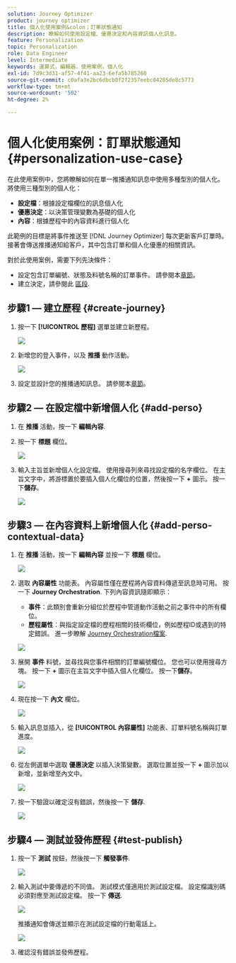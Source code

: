 ```yaml
---
solution: Journey Optimizer
product: journey optimizer
title: 個人化使用案例&colon；訂單狀態通知
description: 瞭解如何使用設定檔、優惠決定和內容資訊個人化訊息。
feature: Personalization
topic: Personalization
role: Data Engineer
level: Intermediate
keywords: 運算式，編輯器，使用案例，個人化
exl-id: 7d9c3d31-af57-4f41-aa23-6efa5b785260
source-git-commit: c0afa3e2bc6dbcb0f2f2357eebc04285de8c5773
workflow-type: tm+mt
source-wordcount: '502'
ht-degree: 2%

---
```


# 個人化使用案例：訂單狀態通知 {#personalization-use-case}

在此使用案例中，您將瞭解如何在單一推播通知訊息中使用多種型別的個人化。 將使用三種型別的個人化：

* **設定檔**：根據設定檔欄位的訊息個人化
* **優惠決定**：以決策管理變數為基礎的個人化
* **內容**：根據歷程中的內容資料進行個人化

此範例的目標是將事件推送至 [!DNL Journey Optimizer] 每次更新客戶訂單時。 接著會傳送推播通知給客戶，其中包含訂單和個人化優惠的相關資訊。

對於此使用案例，需要下列先決條件：

* 設定包含訂單編號、狀態及料號名稱的訂單事件。 請參閱本[章節](../event/about-events.md)。
* 建立決定，請參閱此 [區段](../offers/offer-activities/create-offer-activities.md).

## 步驟1 — 建立歷程 {#create-journey}

1. 按一下 **[!UICONTROL 歷程]** 選單並建立新歷程。

   ![](assets/perso-uc4.png)

1. 新增您的登入事件，以及 **推播** 動作活動。

   ![](assets/perso-uc5.png)

1. 設定並設計您的推播通知訊息。 請參閱本[章節](../push/create-push.md)。

## 步驟2 — 在設定檔中新增個人化 {#add-perso}

1. 在 **推播** 活動，按一下 **編輯內容**.

1. 按一下 **標題** 欄位。

   ![](assets/perso-uc2.png)

1. 輸入主旨並新增個人化設定檔。 使用搜尋列來尋找設定檔的名字欄位。 在主旨文字中，將游標置於要插入個人化欄位的位置，然後按一下 **+** 圖示。 按一下&#x200B;**儲存**。

   ![](assets/perso-uc3.png)

## 步驟3 — 在內容資料上新增個人化 {#add-perso-contextual-data}

1. 在 **推播** 活動，按一下 **編輯內容** 並按一下 **標題** 欄位。

   ![](assets/perso-uc9.png)

1. 選取 **內容屬性** 功能表。 內容屬性僅在歷程將內容資料傳遞至訊息時可用。 按一下 **Journey Orchestration**. 下列內容資訊隨即顯示：

   * **事件**：此類別會重新分組位於歷程中管道動作活動之前之事件中的所有欄位。
   * **歷程屬性**：與指定設定檔的歷程相關的技術欄位，例如歷程ID或遇到的特定錯誤。 進一步瞭解 [Journey Orchestration檔案](../building-journeys/expression/journey-properties.md).

   ![](assets/perso-uc10.png)

1. 展開 **事件** 料號，並尋找與您事件相關的訂單編號欄位。 您也可以使用搜尋方塊。 按一下 **+** 圖示在主旨文字中插入個人化欄位。 按一下&#x200B;**儲存**。

   ![](assets/perso-uc11.png)

1. 現在按一下 **內文** 欄位。

   ![](assets/perso-uc12.png)

1. 輸入訊息並插入，從 **[!UICONTROL 內容屬性]** 功能表、訂單料號名稱與訂單進度。

   ![](assets/perso-uc13.png)

1. 從左側選單中選取 **優惠決定** 以插入決策變數。 選取位置並按一下 **+** 圖示加以新增，並新增至內文中。

   ![](assets/perso-uc14.png)

1. 按一下驗證以確定沒有錯誤，然後按一下 **儲存**.

   ![](assets/perso-uc15.png)

## 步驟4 — 測試並發佈歷程 {#test-publish}

1. 按一下 **測試** 按鈕，然後按一下 **觸發事件**.

   ![](assets/perso-uc17.png)

1. 輸入測試中要傳遞的不同值。 測試模式僅適用於測試設定檔。 設定檔識別碼必須對應至測試設定檔。 按一下 **傳送**.

   ![](assets/perso-uc18.png)

   推播通知會傳送並顯示在測試設定檔的行動電話上。

   ![](assets/perso-uc19.png)

1. 確認沒有錯誤並發佈歷程。
